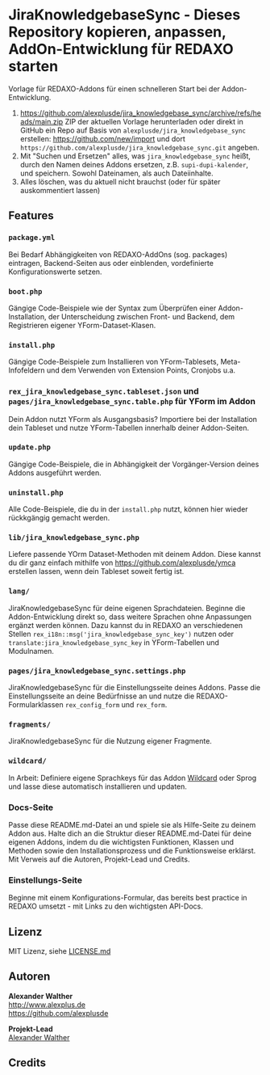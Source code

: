 # JiraKnowledgebaseSync - Dieses Repository kopieren, anpassen, AddOn-Entwicklung für REDAXO starten

Vorlage für REDAXO-Addons für einen schnelleren Start bei der Addon-Entwicklung.

1. <https://github.com/alexplusde/jira_knowledgebase_sync/archive/refs/heads/main.zip> ZIP der aktuellen Vorlage herunterladen oder direkt in GitHub ein Repo auf Basis von `alexplusde/jira_knowledgebase_sync` erstellen: <https://github.com/new/import> und dort `https://github.com/alexplusde/jira_knowledgebase_sync.git` angeben.
2. Mit "Suchen und Ersetzen" alles, was `jira_knowledgebase_sync` heißt, durch den Namen deines Addons ersetzen, z.B. `supi-dupi-kalender`, und speichern. Sowohl Dateinamen, als auch Dateiinhalte.
3. Alles löschen, was du aktuell nicht brauchst (oder für später auskommentiert lassen)

## Features

### `package.yml`

Bei Bedarf Abhängigkeiten von REDAXO-AddOns (sog. packages) eintragen, Backend-Seiten aus oder einblenden, vordefinierte Konfigurationswerte setzen.

### `boot.php`

Gängige Code-Beispiele wie der Syntax zum Überprüfen einer Addon-Installation, der Unterscheidung zwischen Front- und Backend, dem Registrieren eigener YForm-Dataset-Klasen.

### `install.php`

Gängige Code-Beispiele zum Installieren von YForm-Tablesets, Meta-Infofeldern und dem Verwenden von Extension Points, Cronjobs u.a.

### `rex_jira_knowledgebase_sync.tableset.json` und `pages/jira_knowledgebase_sync.table.php` für YForm im Addon

Dein Addon nutzt YForm als Ausgangsbasis? Importiere bei der Installation dein Tableset und nutze YForm-Tabellen innerhalb deiner Addon-Seiten.

### `update.php`

Gängige Code-Beispiele, die in Abhängigkeit der Vorgänger-Version deines Addons ausgeführt werden.

### `uninstall.php`

Alle Code-Beispiele, die du in der `install.php` nutzt, können hier wieder rückkgängig gemacht werden.

### `lib/jira_knowledgebase_sync.php`

Liefere passende YOrm Dataset-Methoden mit deinem Addon. Diese kannst du dir ganz einfach mithilfe von <https://github.com/alexplusde/ymca> erstellen lassen, wenn dein Tableset soweit fertig ist.

### `lang/`

JiraKnowledgebaseSync für deine eigenen Sprachdateien. Beginne die Addon-Entwicklung direkt so, dass weitere Sprachen ohne Anpassungen ergänzt werden können. Dazu kannst du in REDAXO an verschiedenen Stellen `rex_i18n::msg('jira_knowledgebase_sync_key')` nutzen oder `translate:jira_knowledgebase_sync_key` in YForm-Tabellen und Modulnamen.

### `pages/jira_knowledgebase_sync.settings.php`

JiraKnowledgebaseSync für die Einstellungsseite deines Addons. Passe die Einstellungsseite an deine Bedürfnisse an und nutze die REDAXO-Formularklassen `rex_config_form` und `rex_form`.

### `fragments/`

JiraKnowledgebaseSync für die Nutzung eigener Fragmente.

### `wildcard/`

In Arbeit: Definiere eigene Sprachkeys für das Addon [Wildcard](https://github.com/alexplusde/wildcard) oder Sprog und lasse diese automatisch installieren und updaten.

### Docs-Seite

Passe diese README.md-Datei an und spiele sie als Hilfe-Seite zu deinem Addon aus. Halte dich an die Struktur dieser README.md-Datei für deine eigenen Addons, indem du die wichtigsten Funktionen, Klassen und Methoden sowie den Installationsprozess und die Funktionsweise erklärst. Mit Verweis auf die Autoren, Projekt-Lead und Credits.

### Einstellungs-Seite

Beginne mit einem Konfigurations-Formular, das bereits best practice in REDAXO umsetzt - mit Links zu den wichtigsten API-Docs.

## Lizenz

MIT Lizenz, siehe [LICENSE.md](https://github.com/alexplusde/jira_knowledgebase_sync/blob/master/LICENSE.md)  

## Autoren

**Alexander Walther**  
<http://www.alexplus.de>  
<https://github.com/alexplusde>  

**Projekt-Lead**  
[Alexander Walther](https://github.com/alexplusde)

## Credits
